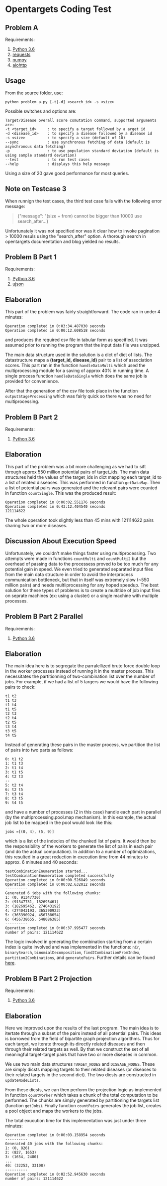 # Opentargets Coding Test

## Problem A
Requirements:

1. [Python 3.6](https://www.python.org/downloads/release/python-364/)
2. [requests](http://docs.python-requests.org/en/master/)
3. [numpy](http://www.numpy.org)
4. [aiohttp](https://aiohttp.readthedocs.io/en/stable/)


## Usage

From the source folder, use:

`python problem_a.py [-t|-d] <search_id> -s <size>`

Possible switches and options are:
```
Target/Disease overall score comutation command, supported arguments are:
-t <target_id>     : to specify a target followed by a arget id
-d <disease_id>    : to specify a disease followed by a disease id
-s <size>          : to specify a size (default of 10)
--sync             : use synchronous fetching of data (default is asynchronous data fetching)
-p                 : to use population standard deviation (default is using sample standard deviation)
--test             : to run test cases
--help             : displays this help message
```

Using a size of 20 gave good performance for most queries.

## Note on Testcase 3

When runnign the test cases, the third test case fails with the following error message:

> {"message": "(size + from) cannot be bigger than 10000 use search_after...}

Unfortunately it was not specified nor was it clear how to invoke pagination > 10000 resuls using 
the "search_after" option. A thorough search in opentargets documentation and blog yielded no results.


## Problem B Part 1
Requirements:

1. [Python 3.6](https://www.python.org/downloads/release/python-364/)
2. [ujson](https://pypi.python.org/pypi/ujson)

## Elaboration

This part of the problem was fairly straightforward. The code ran in under 4 minutes:

```
Operation completed in 0:03:34.487030 seconds
Operation completed in 0:00:12.608518 seconds
```

and produces the required csv file in tabular form as specified. It was assumed prior to running the program that the input data file was unzipped.

The main data structure used in the solution is a dict of dict of lists. The datastructure maps a **(target_id, disease_id)** pair to a list of association scores. This part ran in the function `handleDataMulti` which used the multiprocessing module for a saving of approx 40% in running time. A single process function `handleDataSingle` which does the same job is provided for convenience.

After that the generation of the csv file took place in the function `outputStageProcessing` which was fairly quick so there was no need for multiprocessing.


## Problem B Part 2
Requirements:

1. [Python 3.6](https://www.python.org/downloads/release/python-364/)


## Elaboration

This part of the problem was a bit more challenging as we had to sift through approx 550 million potential pairs of target_ids. The main data structures held the values of the target_ids in dict mapping each target_id to a list of related disseases. This was performed in function `getDataMap`. Then a list of potential pairs was generated and the relevant pairs were counted in function `countSingle`. This was the produced result:

```
Operation completed in 0:00:02.551176 seconds
Operation completed in 0:43:12.404540 seconds
121114622
```

The whole operation took slightly less than 45 mins with 121114622 pairs sharing two or more diseases.

## Discussion About Execution Speed

Unfortunately, we couldn't make things faster using multiprocessing. Two attempts were made in functions `countMulti` and `countMulti2` but the overhead of passing data to the processess proved to be too much for any potential gain in speed. We even tried to generated separated input files from the main data structure in order to avoid the interprocess communication bottleneck, but that in itself was extremely slow (~550 million pairs) and needs multliprocessing for any hoped speedup. The best solution for these types of problems is to create a multitide of job input files on seprate machines (ex: using a cluster) or a single machine with multiple processes.


## Problem B Part 2 Parallel
Requirements:

1. [Python 3.6](https://www.python.org/downloads/release/python-364/)


## Elaboration

The main idea here is to segregate the parralellized brute force double loop in the worker processes instead of running it in the master process. This necessitates the partitionning of two-combination list over the number of jobs. For example, if we had a list of 5 targers we would have the following pairs to check:

```
t1 t2
t1 t3
t1 t4
t1 t5
t2 t3
t2 t4
t2 t5
t3 t4
t3 t5
t4 t5
```

Instead of generating these pairs in the master process, we partition the list of pairs into two parts as follows:

```
0: t1 t2
1: t1 t3
2: t1 t4
3: t1 t5
4: t2 t3
--
5: t2 t4
6: t2 t5
7: t3 t4
8: t3 t5
9: t4 t5
```

and have a number of processes (2 in this case) handle each part in parallel (by the multiprocessing.pool.map mechanism). In this example, the actual job list to be mapped in the pool would look like this:

```
jobs =[(0, 4), (5, 9)]
```

which is a list of the indecies of the chunked list of pairs. It would then be the responsibility of the workers to generate the list of pairs in each pair (and do the actual computation). In addition to a number of optimizations, this resulted in a great reduction in execution time from 44 minutes to approx. 6 minutes and 40 seconds:

```
testCombinationEnumeration started...
testCombinationEnumeration completed successfully
Operation completed in 0:00:00.526849 seconds
Operation completed in 0:00:02.632012 seconds
----------
Generated 6 jobs with the following chunks:
1: (0, 91347730)
2: (91347731, 182695461)
3: (182695462, 274043192)
4: (274043193, 365390923)
5: (365390924, 456738654)
6: (456738655, 548086385)
----------
Operation completed in 0:06:37.995477 seconds
number of pairs: 121114622
```

The logic involved in generating the combination starting from a certain index is quite involved and was implemented in the functions: `nCr`, `binarySearch`, `binomialDecomposition`, `find2CombinationFromIndex`, `partition2Combinations`, and `generatePairs`. Further details can be found [here](http://vlkan.com/blog/post/2013/12/04/combinations/").

 
## Problem B Part 2 Projection
Requirements:

1. [Python 3.6](https://www.python.org/downloads/release/python-364/)

## Elaboration

Here we improved upon the results of the last program. The main idea is to itertate through a subset of the pairs instead of all potential pairs. This ideas is borrowed from the field of bipartite graph projection algorithms. Thus for each target, we iterate through its directly related diseases and then through their related targets as well. By that we construct the set of all meaningful target-target pairs that have two or more diseases in common. 

We use two main data structures `TARGET_NODES` and `DISEASE_NODES`. These are simply dicsts mapping targets to their related diseases (or diseases to their related targets in the second dict). The two dicsts are constructed in `updateNodeLists`.

From these dicsts, we can then perform the projection logic as implemented in function `countWorker` which takes a chunk of the total computation to be performed. The chunks are simply generated by partitioning the targets list (function `getJobs`). Finally function `countPairs` generates the job list, creates a pool object and maps the workers to the jobs.

The total exucution time for this implementation was just under three minutes:
```
Operation completed in 0:00:03.158954 seconds
----------
Generated 40 jobs with the following chunks:
1: (0, 826)
2: (827, 1653)
3: (1654, 2480)
...
40: (32253, 33108)
----------
Operation completed in 0:02:52.945630 seconds
number of pairs: 121114622
```  

 